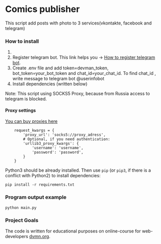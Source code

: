 # Comics publisher

This script add posts with photo to 3 services(vkontakte, facebook and telegram)

### How to install

1. 
2. Register telegram bot. This link helps you -> [How to register telegram bot](https://smmplanner.com/blog/otlozhennyj-posting-v-telegram/).
3. Create .env file and add token=devman_token, bot_token=your_bot_token and chat_id=your_chat_id.
To find chat_id , write message to telegram bot @userinfobot
4. Install dependencies (written below)

Note: This script using SOCKS5 Proxy, because from Russia access to telegram is blocked.
#### Proxy settings
[You can buy proxies here](https://proxy6.net)
```
    request_kwargs = {
        'proxy_url': 'socks5://proxy_adress',
        # Optional, if you need authentication:
        'urllib3_proxy_kwargs': {
            'username': 'username',
            'password': 'password',
        }
    }
```
Python3 should be already installed. 
Then use `pip` (or `pip3`, if there is a conflict with Python2) to install dependencies:
```
pip install -r requirements.txt
```
### Program output example
```
python main.py
```

### Project Goals

The code is written for educational purposes on online-course for web-developers [dvmn.org](https://dvmn.org/).